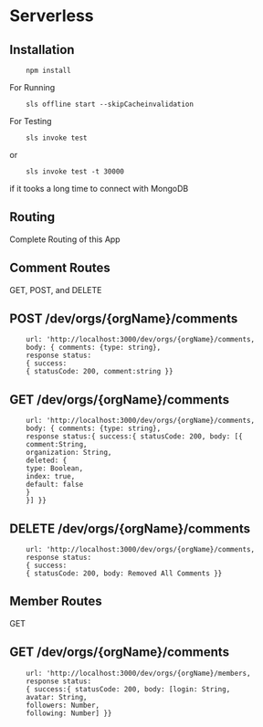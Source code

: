 # Serverless

## Installation
        npm install

For Running

        sls offline start --skipCacheinvalidation

For Testing

        sls invoke test
or

        sls invoke test -t 30000

if it tooks a long time to connect with MongoDB

## Routing

Complete Routing of this App

## Comment Routes

GET, POST, and DELETE

## POST /dev/orgs/{orgName}/comments

        url: 'http://localhost:3000/dev/orgs/{orgName}/comments,
        body: { comments: {type: string}, 
        response status:
        { success:
        { statusCode: 200, comment:string }}

## GET /dev/orgs/{orgName}/comments

        url: 'http://localhost:3000/dev/orgs/{orgName}/comments,
        body: { comments: {type: string}, 
        response status:{ success:{ statusCode: 200, body: [{
        comment:String,
        organization: String,
        deleted: {
        type: Boolean,
        index: true,
        default: false
        }
        }] }}

## DELETE /dev/orgs/{orgName}/comments

        url: 'http://localhost:3000/dev/orgs/{orgName}/comments, 
        response status:
        { success:
        { statusCode: 200, body: Removed All Comments }}

## Member Routes

GET

## GET /dev/orgs/{orgName}/comments

        url: 'http://localhost:3000/dev/orgs/{orgName}/members,
        response status:
        { success:{ statusCode: 200, body: [login: String,
        avatar: String,
        followers: Number,
        following: Number] }}
